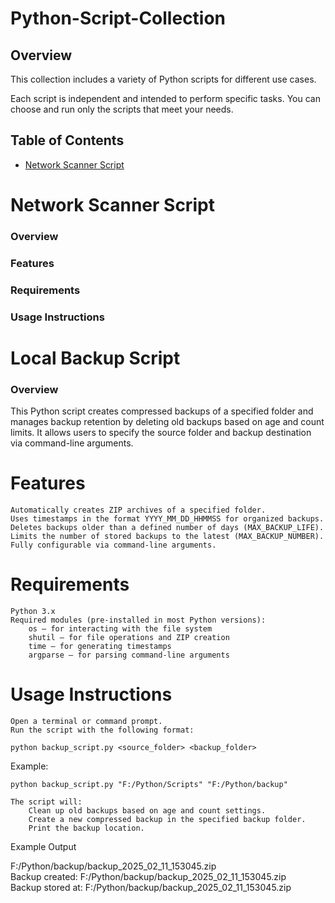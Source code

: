 # Python-Script-Collection
## Overview

This collection includes a variety of Python scripts for different use cases.

Each script is independent and intended to perform specific tasks. You can choose and run only the scripts that meet your needs.

## Table of Contents
- [Network Scanner Script](#network-scanner)

# Network Scanner Script

### Overview


### Features


### Requirements


### Usage Instructions

# Local Backup Script

### Overview

This Python script creates compressed backups of a specified folder and manages backup retention by deleting old backups based on age and count limits. It allows users to specify the source folder and backup destination via command-line arguments.

# Features

    Automatically creates ZIP archives of a specified folder.
    Uses timestamps in the format YYYY_MM_DD_HHMMSS for organized backups.
    Deletes backups older than a defined number of days (MAX_BACKUP_LIFE).
    Limits the number of stored backups to the latest (MAX_BACKUP_NUMBER).
    Fully configurable via command-line arguments.

# Requirements

    Python 3.x
    Required modules (pre-installed in most Python versions):
        os – for interacting with the file system
        shutil – for file operations and ZIP creation
        time – for generating timestamps
        argparse – for parsing command-line arguments

# Usage Instructions

    Open a terminal or command prompt.
    Run the script with the following format:

    python backup_script.py <source_folder> <backup_folder>

Example:

    python backup_script.py "F:/Python/Scripts" "F:/Python/backup"

    The script will:
        Clean up old backups based on age and count settings.
        Create a new compressed backup in the specified backup folder.
        Print the backup location.

Example Output

F:/Python/backup/backup_2025_02_11_153045.zip  
Backup created: F:/Python/backup/backup_2025_02_11_153045.zip  
Backup stored at: F:/Python/backup/backup_2025_02_11_153045.zip 
